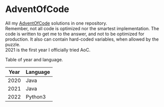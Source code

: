 # AdventOfCode

All my [AdventOfCode](https://adventofcode.com/) solutions in one repository. <br>
Remember, not all code is optimized nor the smartest implementation. The code is written to get me to the answer, and not to be optimized for production. It also can contain hard-coded variables, when allowed by the puzzle. <br>
2021 is the first year I officially tried AoC.

Table of year and language.

| Year | Language  |
|------|-----------|
| 2020 | Java      |
| 2021 | Java      |
| 2022 | Python3   |
